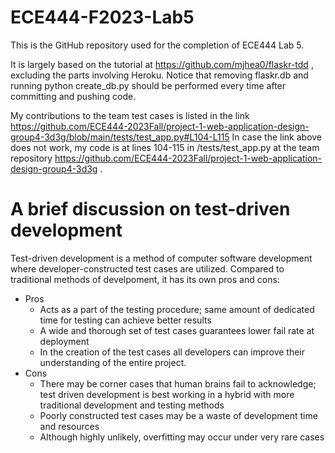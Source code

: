 # ECE444-F2023-Lab5
This is the GitHub repository used for the completion of ECE444 Lab 5.

It is largely based on the tutorial at https://github.com/mjhea0/flaskr-tdd , excluding the parts involving Heroku.
Notice that removing flaskr.db and running python create_db.py should be performed every time after committing and pushing code.

My contributions to the team test cases is listed in the link https://github.com/ECE444-2023Fall/project-1-web-application-design-group4-3d3g/blob/main/tests/test_app.py#L104-L115
In case the link above does not work, my code is at lines 104-115 in /tests/test_app.py at the team repository https://github.com/ECE444-2023Fall/project-1-web-application-design-group4-3d3g .

# A brief discussion on test-driven development
  Test-driven development is a method of computer software development where developer-constructed test cases are utilized. Compared to traditional methods of develpoment, it has its own pros and cons:
 - Pros
     - Acts as a part of the testing procedure; same amount of dedicated time for testing can achieve better results
     - A wide and thorough set of test cases guarantees lower fail rate at deployment
     - In the creation of the test cases all developers can improve their understanding of the entire project.
 - Cons
     - There may be corner cases that human brains fail to acknowledge; test driven development is best working in a hybrid with more traditional development and testing methods
     - Poorly constructed test cases may be a waste of development time and resources
     - Although highly unlikely, overfitting may occur under very rare cases
